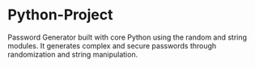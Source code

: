 # Python-Project
Password Generator built with core Python using the random and string modules. It generates complex and secure passwords through randomization and string manipulation.
